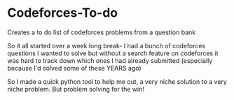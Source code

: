 # Codeforces-To-do
Creates a to do list of codeforces problems from a question bank 

So it all started over a week long break- I had a bunch of codeforces questions I wanted to solve but without a search feature on codeforces it was hard to track down which ones I had already submitted (especially because I'd solved some of these YEARS ago)

So I made a quick python tool to help me out, a very niche solution to a very niche problem. But problem solving for the win!
